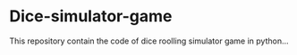 # Dice-simulator-game
This repository contain the code of dice roolling simulator game in python...
